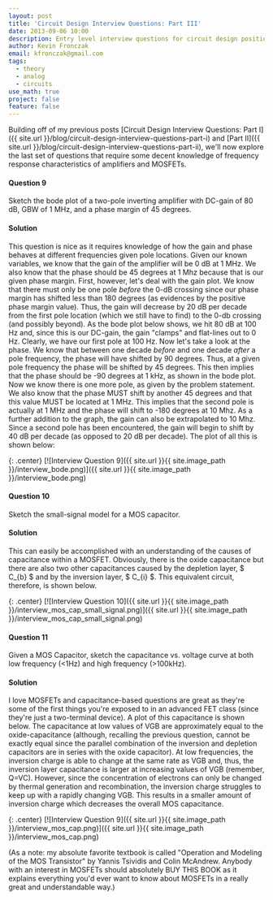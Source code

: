 ```yaml
---
layout: post
title: 'Circuit Design Interview Questions: Part III'
date: 2013-09-06 10:00
description: Entry level interview questions for circuit design positions
author: Kevin Fronczak
email: kfronczak@gmail.com
tags:
  - theory
  - analog
  - circuits
use_math: true
project: false
feature: false
---
```

Building off of my previous posts [Circuit Design Interview Questions: Part I]({{ site.url }}/blog/circuit-design-interview-questions-part-i) and [Part II]({{ site.url }}/blog/circuit-design-interview-questions-part-ii), we'll now explore the last set of questions that require some decent knowledge of frequency response characteristics of amplifiers and MOSFETs.

#### **Question 9**

Sketch the bode plot of a two-pole inverting amplifier with DC-gain of 80 dB, GBW of 1 MHz, and a phase margin of 45 degrees.

#### **Solution**

This question is nice as it requires knowledge of how the gain and phase behaves at different frequencies given pole locations. Given our known variables, we know that the gain of the amplifier will be 0 dB at 1 MHz. We also know that the phase should be 45 degrees at 1 Mhz because that is our given phase margin. First, however, let's deal with the gain plot. We know that there must only be one pole _before_ the 0-dB crossing since our phase margin has shifted less than 180 degrees (as evidences by the positive phase margin value). Thus, the gain will decrease by 20 dB per decade from the first pole location (which we still have to find) to the 0-db crossing (and possibly beyond). As the bode plot below shows, we hit 80 dB at 100 Hz and, since this is our DC-gain, the gain "clamps" and flat-lines out to 0 Hz. Clearly, we have our first pole at 100 Hz. Now let's take a look at the phase. We know that between one decade _before_ and one decade _after_ a pole frequency, the phase will have shifted by 90 degrees. Thus, at a given pole frequency the phase will be shifted by 45 degrees. This then implies that the phase should be -90 degrees at 1 kHz, as shown in the bode plot. Now we know there is one more pole, as given by the problem statement. We also know that the phase MUST shift by another 45 degrees and that this value MUST be located at 1 MHz. This implies that the second pole is actually at 1 MHz and the phase will shift to -180 degrees at 10 Mhz. As a further addition to the graph, the gain can also be extrapolated to 10 Mhz. Since a second pole has been encountered, the gain will begin to shift by 40 dB per decade (as opposed to 20 dB per decade). The plot of all this is shown below: 

{: .center}
[![Interview Question 9]({{ site.url }}{{ site.image_path }}/interview_bode.png)]({{ site.url }}{{ site.image_path }}/interview_bode.png)

#### **Question 10**

Sketch the small-signal model for a MOS capacitor.

#### **Solution**

This can easily be accomplished with an understanding of the causes of capacitance within a MOSFET. Obviously, there is the oxide capacitance but there are also two other capacitances caused by the depletion layer, $ C_{b} $ and by the inversion layer, $ C_{i} $. This equivalent circuit, therefore, is shown below. 

{: .center}
[![Interview Question 10]({{ site.url }}{{ site.image_path }}/interview_mos_cap_small_signal.png)]({{ site.url }}{{ site.image_path }}/interview_mos_cap_small_signal.png)

#### **Question 11**

<!-- lint-disable --> Given a MOS Capacitor, sketch the capacitance vs. voltage curve at both low frequency (<1Hz) and high frequency (>100kHz).

#### **Solution**

I love MOSFETs and capacitance-based questions are great as they're some of the first things you're exposed to in an advanced FET class (since they're just a two-terminal device). A plot of this capacitance is shown below. The capacitance at low values of VGB are approximately equal to the oxide-capacitance (although, recalling the previous question, cannot be exactly equal since the parallel combination of the inversion and depletion capacitors are in series with the oxide capacitor). At low frequencies, the inversion charge is able to change at the same rate as VGB and, thus, the inversion layer capacitance is larger at increasing values of VGB (remember, Q=VC). However, since the concentration of electrons can only be changed by thermal generation and recombination, the inversion charge struggles to keep up with a rapidly changing VGB. This results in a smaller amount of inversion charge which decreases the overall MOS capacitance. 

{: .center}
[![Interview Question 9]({{ site.url }}{{ site.image_path }}/interview_mos_cap.png)]({{ site.url }}{{ site.image_path }}/interview_mos_cap.png)

(As a note: my absolute favorite textbook is called "Operation and Modeling of the MOS Transistor" by Yannis Tsividis and Colin McAndrew. Anybody with an interest in MOSFETs should absolutely BUY THIS BOOK as it explains everything you'd ever want to know about MOSFETs in a really great and understandable way.)